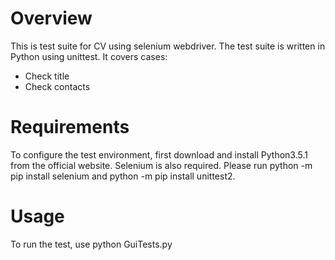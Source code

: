 # Overview

This is test suite for CV using selenium webdriver. The test suite is written in Python using unittest. It covers cases:

  - Check title
  - Check contacts

# Requirements

To configure the test environment, first download and install Python3.5.1 from the official website. Selenium is also required. Please run python -m pip install selenium and python -m pip install unittest2.

# Usage

To run the test, use python GuiTests.py